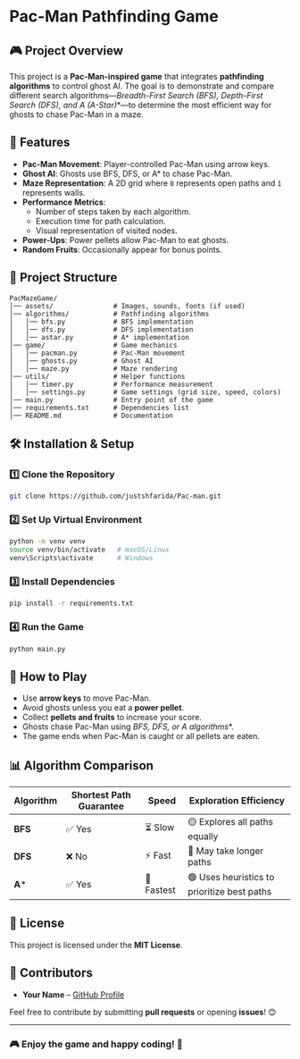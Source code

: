 # Pac-Man Pathfinding Game

## 🎮 Project Overview
This project is a **Pac-Man-inspired game** that integrates **pathfinding algorithms** to control ghost AI. The goal is to demonstrate and compare different search algorithms—**Breadth-First Search (BFS), Depth-First Search (DFS), and A* (A-Star)**—to determine the most efficient way for ghosts to chase Pac-Man in a maze.

## 🚀 Features
- **Pac-Man Movement**: Player-controlled Pac-Man using arrow keys.
- **Ghost AI**: Ghosts use BFS, DFS, or A* to chase Pac-Man.
- **Maze Representation**: A 2D grid where `0` represents open paths and `1` represents walls.
- **Performance Metrics**:
  - Number of steps taken by each algorithm.
  - Execution time for path calculation.
  - Visual representation of visited nodes.
- **Power-Ups**: Power pellets allow Pac-Man to eat ghosts.
- **Random Fruits**: Occasionally appear for bonus points.

## 📂 Project Structure
```
PacMazeGame/
│── assets/               # Images, sounds, fonts (if used)
│── algorithms/           # Pathfinding algorithms
│   │── bfs.py            # BFS implementation
│   │── dfs.py            # DFS implementation
│   │── astar.py          # A* implementation
│── game/                 # Game mechanics
│   │── pacman.py         # Pac-Man movement
│   │── ghosts.py         # Ghost AI
│   │── maze.py           # Maze rendering
│── utils/                # Helper functions
│   │── timer.py          # Performance measurement
│   │── settings.py       # Game settings (grid size, speed, colors)
│── main.py               # Entry point of the game
│── requirements.txt      # Dependencies list
│── README.md             # Documentation
```

## 🛠 Installation & Setup
### **1️⃣ Clone the Repository**
```bash
git clone https://github.com/justshfarida/Pac-man.git
```

### **2️⃣ Set Up Virtual Environment**
```bash
python -m venv venv
source venv/bin/activate   # macOS/Linux
venv\Scripts\activate      # Windows
```

### **3️⃣ Install Dependencies**
```bash
pip install -r requirements.txt
```

### **4️⃣ Run the Game**
```bash
python main.py
```

## 🎯 How to Play
- Use **arrow keys** to move Pac-Man.
- Avoid ghosts unless you eat a **power pellet**.
- Collect **pellets and fruits** to increase your score.
- Ghosts chase Pac-Man using **BFS, DFS, or A* algorithms**.
- The game ends when Pac-Man is caught or all pellets are eaten.

## 📊 Algorithm Comparison
| Algorithm | Shortest Path Guarantee | Speed | Exploration Efficiency |
|-----------|------------------------|-------|------------------------|
| **BFS**  | ✅ Yes                  | ⏳ Slow  | 🟡 Explores all paths equally |
| **DFS**  | ❌ No                   | ⚡ Fast  | 🔴 May take longer paths |
| **A***   | ✅ Yes                  | 🚀 Fastest  | 🟢 Uses heuristics to prioritize best paths |

## 📜 License
This project is licensed under the **MIT License**.

## 🙌 Contributors
- **Your Name** – [GitHub Profile](https://github.com/yourusername)

Feel free to contribute by submitting **pull requests** or opening **issues**! 😊

---

### 🎮 Enjoy the game and happy coding! 🚀

